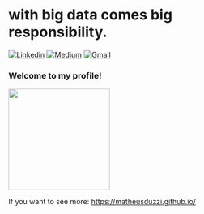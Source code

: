 # with big data comes big responsibility.

[![Linkedin](https://img.shields.io/badge/LinkedIn-blue?style=for-the-badge&logo=Linkedin)](https://www.linkedin.com/in/matheusduzziribeiro/)
[![Medium](https://img.shields.io/badge/Medium-black?style=for-the-badge&logo=Medium)](https://medium.com/@matheusduzzi)
[![Gmail](https://img.shields.io/badge/-Gmail-c14438?style=for-the-badge&logo=Gmail&logoColor=white&link=mailto:mduzziribeiro@gmail.com)](mailto:mduzziribeiro@gmail.com)



### Welcome to my profile!
<img style="margin: 0 auto" src="https://media.giphy.com/media/xT9IgtE2Dors136a1W/giphy.gif" height="200" align = 'center'>

If you want to see more: https://matheusduzzi.github.io/
